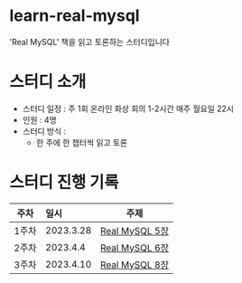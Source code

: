 # learn-real-mysql
'Real MySQL' 책을 읽고 토론하는 스터디입니다

# 스터디 소개
- 스터디 일정 : 주 1회 온라인 화상 회의 1-2시간 매주 월요일 22시
- 인원 : 4명
- 스터디 방식 :
    - 한 주에 한 챕터씩 읽고 토론
    
# 스터디 진행 기록
|주차|일시|주제|
|:---:|:---|:---:|
|1주차|2023.3.28|[Real MySQL 5장](https://github.com/happy-developers/dev-interview/issues/76)  
|2주차|2023.4.4|[Real MySQL 6장](https://github.com/happy-developers/dev-interview/issues/78)  
|3주차|2023.4.10|[Real MySQL 8장](https://github.com/happy-developers/dev-interview/issues/80)  

